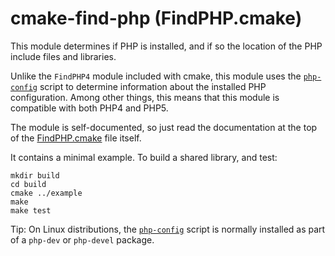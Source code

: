 cmake-find-php (FindPHP.cmake)
==============================

This module determines if PHP is installed, and if so the location of the PHP include files and libraries.

Unlike the `FindPHP4` module included with cmake, this module uses the
[`php-config`](http://php.net/manual/en/install.pecl.php-config.php) script to determine
information about the installed PHP configuration.  Among other things, this means that this
module is compatible with both PHP4 and PHP5.

The module is self-documented, so just read the documentation at the top of the [FindPHP.cmake](FindPHP.cmake)
file itself.

It contains a minimal example. To build a shared library, and test:

```
mkdir build
cd build
cmake ../example
make
make test
```

Tip: On Linux distributions, the [`php-config`](http://php.net/manual/en/install.pecl.php-config.php)
script is normally installed as part of a `php-dev` or `php-devel` package.
